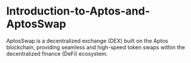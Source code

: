 # Introduction-to-Aptos-and-AptosSwap
AptosSwap is a decentralized exchange (DEX) built on the Aptos blockchain, providing seamless and high-speed token swaps within the decentralized finance (DeFi) ecosystem.
